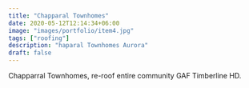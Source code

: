 ```yaml
---
title: "Chapparal Townhomes"
date: 2020-05-12T12:14:34+06:00
image: "images/portfolio/item4.jpg"
tags: ["roofing"]
description: "haparal Townhomes Aurora"
draft: false
---
```


Chapparral Townhomes, re-roof entire community GAF Timberline HD.
